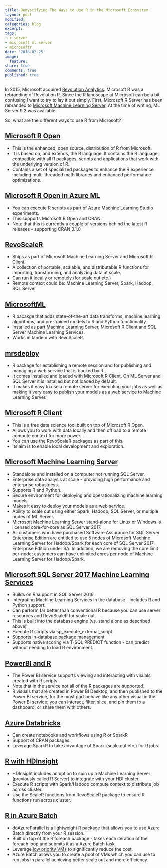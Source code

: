 ```yaml
---
title: Demystifying The Ways to Use R in the Microsoft Ecosystem
layout: post
modified: 
categories: blog
excerpt: 
tags:
- r server
- microsoft ml server
- microsoftr
date: '2018-02-25'
image:
  feature: 
share: true
comments: true
published: true
---
```


In 2015, Microsoft acquired [Revolution Analytics](https://en.wikipedia.org/wiki/Revolution_Analytics). Microsoft R was a rebranding of Revolution R. Since the R landscape at Microsoft can be a bit confusing I want to try to lay it out simply. First, Microsoft R Server has been rebranded to [Microsoft Machine Learning Server](https://blogs.technet.microsoft.com/machinelearning/2017/09/25/introducing-microsoft-machine-learning-server-9-2-release/). At the time of writing, ML Server 9.2 was available. 

So, what are the different ways to use R from Microsoft?

## [Microsoft R Open](https://mran.microsoft.com/open)
* This is the enhanced, open source, distribution of R from Microsoft. 
* It is based on, and extends, the R language. It contains the R language, compatible with all R packages, scripts and applications that work with the underlying version of R. 
* Contains a set of specialized packages to enhance the R experience, including multi-threaded math libraries and enhanced performance optimizations.

## [Microsoft R Open in Azure ML](https://docs.microsoft.com/en-us/azure/machine-learning/studio-module-reference/execute-r-script)
* You can execute R scripts as part of Azure Machine Learning Studio experiments. 
* This supports Microsoft R Open and CRAN. 
* Note that this is currently a couple of versions behind the latest R releases - supporting CRAN 3.1.0

## [RevoScaleR](https://docs.microsoft.com/en-us/machine-learning-server/r-reference/revoscaler/revoscaler)
* Ships as part of Microsoft Machine Learning Server and Microsoft R Client.
* A collection of portable, scalable, and distributable R functions for importing, transforming, and analyzing data at scale. 
* Can run it locally or remotely (for scale out etc.)
* Remote context could be: Machine Learning Server, Spark, Hadoop, SQL Server

## [MicrosoftML](https://docs.microsoft.com/en-us/machine-learning-server/r/concept-what-is-the-microsoftml-package)
* R pacakge that adds state-of-the-art data transforms, machine learning algorithms, and pre-trained models to R and Python functionality
* Installed as part Machine Learning Server, Microsoft R Client and SQL Server Machine Learning Services.
* Works in tandem with RevoScaleR.

## [mrsdeploy](https://docs.microsoft.com/en-us/machine-learning-server/r-reference/mrsdeploy/mrsdeploy-package)
* R package for establishing a remote session and for publishing and managing a web service that is backed by R.
* It comes installed and loaded with Microsoft R Client. On ML Server and SQL Server it is installed but not loaded by default.
* It makes it easy to use a remote server for executing your jobs as well as making it very easy to publish your models as a web service to Machine Learning Server.

## [Microsoft R Client](https://docs.microsoft.com/en-us/machine-learning-server/r-client/what-is-microsoft-r-client)
* This is a free data science tool built on top of Microsoft R Open.
* Allows you to work with data locally and then offload to a remote compute context for more power.
* You can use the RevoScaleR packages as part of this.
* Its aim is to enable local development and exploration.

## [Microsoft Machine Learning Server](https://docs.microsoft.com/en-us/machine-learning-server/what-is-machine-learning-server)
* Standalone and installed on a computer not running SQL Server.
* Enterprise data analysis at scale - providing high performance and enterprise robustness.
* Supports R and Python.
* Secure environment for deploying and operationalizing machine learning models.
* Makes it easy to deploy your models as a web service.
* Ability to scale out using either Spark, Hadoop, SQL Server, or multiple nodes of ML Server.
* Microsoft Machine Learning Server stand-alone for Linux or Windows is licensed core-for-core as SQL Server 2017.
* All customers who have purchased Software Assurance for SQL Server Enterprise Edition are entitled to use 5 nodes of Microsoft Machine Learning Server for Hadoop/Spark for each core of SQL Server 2017 Enterprise Edition under SA. In addition, we are removing the core limit per-node; customers can have unlimited cores per node of Machine Learning Server for Hadoop/Spark.

## [Microsoft SQL Server 2017 Machine Learning Services](https://docs.microsoft.com/en-us/sql/advanced-analytics/what-s-new-in-sql-server-machine-learning-services)
* Builds on R support in SQL Server 2016
* Integrating Machine Learning Services in the database - includes R and Python support.
* Can perform far better than conventional R because you can use server resources and RevoScaleR for scale out.
* This is built into the database engine (vs. stand alone as described above)
* Execute R scripts via sp_execute_external_script 
* Supports in-database package management
* Supports native scoring via T-SQL PREDICT function - can predict without needing to load R environment.

## [PowerBI and R](https://docs.microsoft.com/en-us/power-bi/service-r-visuals)
* The Power BI service supports viewing and interacting with visuals created with R scripts. 
* Note that in the service not all of the R packages are supported. 
* R visuals that are created in Power BI Desktop, and then published to the Power BI service, for the most part behave like any other visual in the Power BI service; you can interact, filter, slice, and pin them to a dashboard, or share them with others. 

## [Azure Databricks](https://docs.azuredatabricks.net/spark/latest/sparkr/overview.html)
* Can create notebooks and workflows using R or SparkR
* Support of CRAN packages.
* Leverage SparkR to take advantage of Spark (scale out etc.) for R jobs.

## [R with HDInsight](https://docs.microsoft.com/en-us/azure/hdinsight/r-server/r-server-get-started)
* HDInsight includes an option to spin up a Machine Learning Server (previously called R Server) to integrate with your HDI cluster.
* Execute R scripts with Spark/Hadoop compute context to distribute job across cluster.
* Use the ScaleR functions from RevoScaleR package to ensure R functions run across cluster.

## [R in Azure Batch](https://docs.microsoft.com/en-us/azure/batch/tutorial-r-doazureparallel)
* doAzureParallel is a lightweight R package that allows you to use Azure Batch directly from your R session.
* Built on top of the R foreach package - takes each iteration of the foreach loop and submits it as a Azure Batch task.
* Leverage [low priority VMs](https://azure.microsoft.com/en-us/blog/run-massive-r-jobs-in-azure-directly-from-r-studio-at-a-fraction-of-the-price/) to significantly reduce the cost.
* Azure Batch allows you to create a pool of VMs which you can use to run jobs in parallel achieving better scale out and more efficiency.



